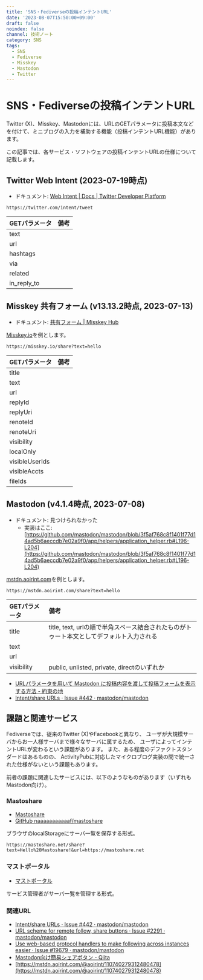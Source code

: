 ```yaml
---
title: 'SNS・Fediverseの投稿インテントURL'
date: '2023-08-07T15:50:00+09:00'
draft: false
noindex: false
channel: 技術ノート
category: SNS
tags:
  - SNS
  - Fediverse
  - Misskey
  - Mastodon
  - Twitter
---
```

# SNS・Fediverseの投稿インテントURL

Twitter (X)、Misskey、Mastodonには、URLのGETパラメータに投稿本文などを付けて、ミニブログの入力を補助する機能（投稿インテントURL機能）があります。

この記事では、各サービス・ソフトウェアの投稿インテントURLの仕様について記載します。

## Twitter Web Intent (2023-07-19時点)

- ドキュメント: [Web Intent | Docs | Twitter Developer Platform](https://developer.twitter.com/en/docs/twitter-for-websites/tweet-button/guides/web-intent)

```plain
https://twitter.com/intent/tweet
```

|GETパラメータ|備考|
|:--|:--|
|text||
|url||
|hashtags||
|via||
|related||
|in_reply_to||

## Misskey 共有フォーム (v13.13.2時点, 2023-07-13)

- ドキュメント: [共有フォーム | Misskey Hub](https://misskey-hub.net/docs/features/share-form.html)

[Misskey.io](https://misskey.io/)を例とします。

```plain
https://misskey.io/share?text=hello
```

|GETパラメータ|備考|
|:--|:--|
|title||
|text||
|url||
|replyId||
|replyUri||
|renoteId||
|renoteUri||
|visibility||
|localOnly||
|visibleUserIds||
|visibleAccts||
|fileIds||

## Mastodon (v4.1.4時点, 2023-07-08)

- ドキュメント: 見つけられなかった
  - 実装はここ: [https://github.com/mastodon/mastodon/blob/3f5af768c8f1401f77d14ad5b6aeccdb7e02a9f0/app/helpers/application_helper.rb#L196-L204](https://github.com/mastodon/mastodon/blob/3f5af768c8f1401f77d14ad5b6aeccdb7e02a9f0/app/helpers/application_helper.rb#L196-L204)

[mstdn.aoirint.com](https://mstdn.aoirint.com/)を例とします。

```plain
https://mstdn.aoirint.com/share?text=hello
```

|GETパラメータ|備考|
|:--|:--|
|title|title, text, urlの順で半角スペース結合されたものがトゥート本文としてデフォルト入力される|
|text||
|url||
|visibility|public, unlisted, private, directのいずれか|

- [URLパラメータを用いて Mastodon に投稿内容を渡して投稿フォームを表示する方法 - 約束の地](https://obel.hatenablog.jp/entry/20230217/1676624400)
- [Intent/share URLs · Issue #442 · mastodon/mastodon](https://github.com/mastodon/mastodon/issues/442)

## 課題と関連サービス

Fediverseでは、従来のTwitter (X)やFacebookと異なり、
ユーザが大規模サーバからお一人様サーバまで様々なサーバに属するため、
ユーザによってインテントURLが変わるという課題があります。
また、ある程度のデファクトスタンダードはあるものの、
ActivityPubに対応したマイクロブログ実装の間で統一された仕様がないという課題もあります。

前者の課題に関連したサービスには、以下のようなものがあります（いずれもMastodon向け）。

### Mastoshare

- [Mastoshare](https://mastoshare.net/)
- [GitHub naaaaaaaaaaaf/mastoshare](https://github.com/naaaaaaaaaaaf/mastoshare)

ブラウザのlocalStorageにサーバ一覧を保存する形式。

```plain
https://mastoshare.net/share?text=Hello%20Mastoshare!&url=https://mastoshare.net
```

### マストポータル

- [マストポータル](https://mastportal.info/share)

サービス管理者がサーバ一覧を管理する形式。

### 関連URL

- [Intent/share URLs · Issue #442 · mastodon/mastodon](https://github.com/mastodon/mastodon/issues/442)
- [URL scheme for remote follow, share buttons · Issue #2291 · mastodon/mastodon](https://github.com/mastodon/mastodon/issues/2291)
- [Use web-based protocol handlers to make following across instances easier · Issue #19679 · mastodon/mastodon](https://github.com/mastodon/mastodon/issues/19679)
- [Mastodon向け簡易シェアボタン - Qiita](https://qiita.com/mod_poppo/items/d80ff225b4cc93318ee8)
- [https://mstdn.aoirint.com/@aoirint/110740279312480478](https://mstdn.aoirint.com/@aoirint/110740279312480478)
